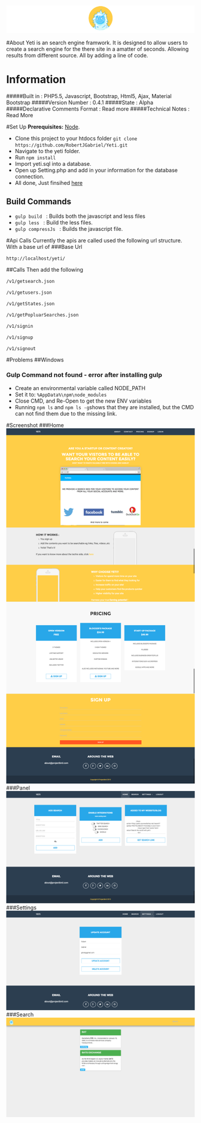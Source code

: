 
![YETI](https://github.com/RobertJGabriel/Yeti/blob/master/assets/img/banner/headerYeti.jpg "Yeti")


#About
Yeti is an search engine framwork. It is designed to allow users to create a search engine for the there site in a amatter of seconds. Allowing results from different source. All by adding a line of code.


# Information
#####Built in : PHP5.5, Javascript, Bootstrap, Html5, Ajax, Material Bootstrap
#####Version Number : 0.4.1
#####State : Alpha
#####Declarative Comments Format : Read more
#####Technical Notes : Read More



#Set Up
**Prerequisites:** [Node](http://nodejs.org/).
- Clone this project to your htdocs folder ``` git clone https://github.com/RobertJGabriel/Yeti.git ```
- Navigate to the yeti folder.
- Run ``` npm install ```
- Import yeti.sql into a database.
- Open up Setting.php and add in your information for the database connection.
- All done, Just finsihed [here](http://localhost/yeti)

## Build Commands
- ``` gulp build  ``` : Builds both the javascript and less files
- ``` gulp less  ``` : Build the less files.
- ``` gulp compressJs  ``` : Builds the javascript file.

#Api Calls
Currently the apis are called used the following url structure. With a base url of 
###Base Url 
```
http://localhost/yeti/
```
##Calls 
Then add the following 

```
/v1/getsearch.json
```

```
/v1/getusers.json
```

```
/v1/getStates.json
```

```
/v1/getPopluarSearches.json
```
```
/v1/signin
```
```
/v1/signup
```
```
/v1/signout
```

#Problems 
##Windows
### Gulp Command not found - error after installing gulp
- Create an environmental variable called NODE_PATH
- Set it to: ``` %AppData%\npm\node_modules ```
- Close CMD, and Re-Open to get the new ENV variables
- Running ``` npm ls ``` and ``` npm ls -g ```shows that they are installed, but the CMD can not find them due to the missing link.


#Screenshot
###Home
![YETI](https://github.com/RobertJGabriel/Yeti/blob/master/assets/img/banner/readme/home.png "Yeti")
###Panel
![YETI](https://github.com/RobertJGabriel/Yeti/blob/master/assets/img/banner/readme/panel.png "Yeti")
###Settings
![YETI](https://github.com/RobertJGabriel/Yeti/blob/master/assets/img/banner/readme/update.png "Yeti")
###Search
![YETI](https://github.com/RobertJGabriel/Yeti/blob/master/assets/img/banner/readme/search.png "Yeti")

